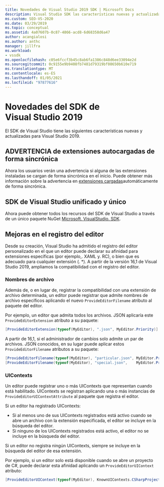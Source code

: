 ```yaml
---
title: Novedades de Visual Studio 2019 SDK | Microsoft Docs
description: Visual Studio SDK las características nuevas y actualizadas de Visual Studio 2019, incluidas las mejoras de registro del editor.
ms.custom: SEO-VS-2020
ms.date: 03/29/2019
ms.topic: conceptual
ms.assetid: 4a07607b-0c87-4866-acd8-6d68358d6a47
author: acangialosi
ms.author: anthc
manager: jillfra
ms.workload:
- vssdk
ms.openlocfilehash: c05e6fccf3b45c8ab6fa1386c848d6ee33094e2d
ms.sourcegitcommit: 0c9155e9b9408fb7481d79319bf08650b610e719
ms.translationtype: MT
ms.contentlocale: es-ES
ms.lasthandoff: 01/05/2021
ms.locfileid: "97877616"
---
```

# <a name="whats-new-in-the-visual-studio-2019-sdk"></a>Novedades del SDK de Visual Studio 2019

El SDK de Visual Studio tiene las siguientes características nuevas y actualizadas para Visual Studio 2019.

## <a name="synchronously-autoloaded-extensions-warning"></a>ADVERTENCIA de extensiones autocargadas de forma sincrónica

Ahora los usuarios verán una advertencia si alguna de las extensiones instaladas se cargan de forma sincrónica en el inicio. Puede obtener más información sobre la advertencia en [extensiones cargadas](synchronously-autoloaded-extensions.md)automáticamente de forma sincrónica.

## <a name="single-unified-visual-studio-sdk"></a>SDK de Visual Studio unificado y único

Ahora puede obtener todos los recursos del SDK de Visual Studio a través de un único paquete NuGet [Microsoft. VisualStudio. SDK](https://www.nuget.org/packages/microsoft.visualstudio.sdk).

## <a name="editor-registration-enhancements"></a>Mejoras en el registro del editor

Desde su creación, Visual Studio ha admitido el registro del editor personalizado en el que un editor puede declarar su afinidad para extensiones específicas (por ejemplo,. XAML y. RC), o bien que es adecuado para cualquier extensión (. *). A partir de la versión 16,1 de Visual Studio 2019, ampliamos la compatibilidad con el registro del editor.

### <a name="filenames"></a>Nombres de archivo

Además de, o en lugar de, registrar la compatibilidad con una extensión de archivo determinada, un editor puede registrar que admite nombres de archivo específicos aplicando el nuevo `ProvideEditorFilename` atributo al paquete del editor.

Por ejemplo, un editor que admita todos los archivos. JSON aplicaría este `ProvideEditorExtension` atributo a su paquete:

```cs
[ProvideEditorExtension(typeof(MyEditor), ".json", MyEditor.Priority)]
```

A partir de 16,1, si el administrador de cambios solo admite un par de archivos. JSON conocidos, en su lugar puede aplicar estos `ProvideEditorFilename` atributos a su paquete:

```cs
[ProvideEditorFilename(typeof(MyEditor), "particular.json", MyEditor.Priority)]
[ProvideEditorFilename(typeof(MyEditor), "special.json",    MyEditor.Priority)]
```

### <a name="uicontexts"></a>UIContexts

Un editor puede registrar uno o más UIContexts que representan cuando está habilitado. UIContexts se registran aplicando una o más instancias de `ProvideEditorUIContextAttribute` al paquete que registra el editor.

Si un editor ha registrado UIContexts:

- Si al menos uno de sus UIContexts registrados está activo cuando se abre un archivo con la extensión especificada, el editor se incluye en la búsqueda del editor.
- Si ninguno de los UIContexts registrados está activo, el editor no se incluye en la búsqueda del editor.

Si un editor no registra ningún UIContexts, siempre se incluye en la búsqueda del editor de esa extensión.

Por ejemplo, si un editor solo está disponible cuando se abre un proyecto de C#, puede declarar esta afinidad aplicando un `ProvideEditorUIContext` atributo:

```cs
[ProvideEditorUIContext(typeof(MyEditor), KnownUIContexts.CSharpProjectContext)]
```
